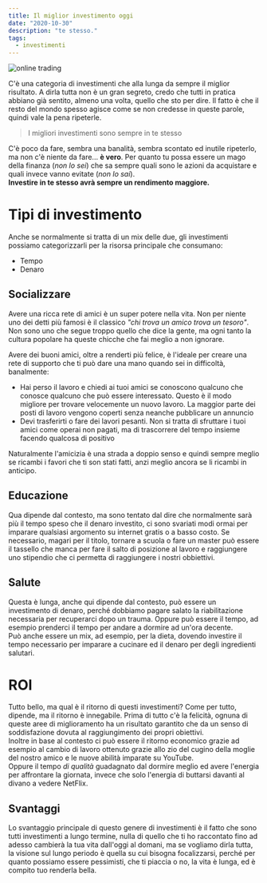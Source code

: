 ```yaml
---
title: Il miglior investimento oggi
date: "2020-10-30"
description: "te stesso."
tags:
  - investimenti
---
```

![online trading](/posts/images/2020-10-30__trading.jpg)

C'è una categoria di investimenti che alla lunga da sempre il miglior risultato.
A dirla tutta non è un gran segreto, credo che tutti in pratica abbiano già sentito, almeno una volta, quello che sto per dire. Il fatto è che il resto del mondo spesso agisce come se non credesse in queste parole, quindi vale la pena ripeterle.

> I migliori investimenti sono sempre in te stesso

C'è poco da fare, sembra una banalità, sembra scontato ed inutile ripeterlo, ma non c'è niente da fare... **è vero**. Per quanto tu possa essere un mago della finanza (*non lo sei*) che sa sempre quali sono le azioni da acquistare e quali invece vanno evitate (*non lo sai*).  
**Investire in te stesso avrà sempre un rendimento maggiore.**

# Tipi di investimento
Anche se normalmente si tratta di un mix delle due, gli investimenti possiamo categorizzarli per la risorsa principale che consumano:

* Tempo
* Denaro

## Socializzare
Avere una ricca rete di amici è un super potere nella vita. Non per niente uno dei detti più famosi è il classico *"chi trova un amico trova un tesoro"*.  
Non sono uno che segue troppo quello che dice la gente, ma ogni tanto la cultura popolare ha queste chicche che fai meglio a non ignorare.

Avere dei buoni amici, oltre a renderti più felice, è l'ideale per creare una rete di supporto che ti può dare una mano quando sei in difficoltà, banalmente:
* Hai perso il lavoro e chiedi ai tuoi amici se conoscono qualcuno che conosce qualcuno che può essere interessato. Questo è il modo migliore per trovare velocemente un nuovo lavoro. La maggior parte dei posti di lavoro vengono coperti senza neanche pubblicare un annuncio
* Devi trasferirti o fare dei lavori pesanti. Non si tratta di sfruttare i tuoi amici come operai non pagati, ma di trascorrere del tempo insieme facendo qualcosa di positivo

Naturalmente l'amicizia è una strada a doppio senso e quindi sempre meglio se ricambi i favori che ti son stati fatti, anzi meglio ancora se li ricambi in anticipo.
## Educazione
Qua dipende dal contesto, ma sono tentato dal dire che normalmente sarà più il tempo speso che il denaro investito, ci sono svariati modi ormai per imparare qualsiasi argomento su internet gratis o a basso costo. Se necessario, magari per il titolo, tornare a scuola o fare un master può essere il tassello che manca per fare il salto di posizione al lavoro e raggiungere uno stipendio che ci permetta di raggiungere i nostri obbiettivi.

## Salute
Questa è lunga, anche qui dipende dal contesto, può essere un investimento di denaro, perché dobbiamo pagare salato la riabilitazione necessaria per recuperarci dopo un trauma. Oppure può essere il tempo, ad esempio prenderci il tempo per andare a dormire ad un'ora decente.  
Può anche essere un mix, ad esempio, per la dieta, dovendo investire il tempo necessario per imparare a cucinare ed il denaro per degli ingredienti salutari.

# ROI
Tutto bello, ma qual è il ritorno di questi investimenti? Come per tutto, dipende, ma il ritorno è innegabile. Prima di tutto c'è la felicità, ognuna di queste aree di miglioramento ha un risultato garantito che da un senso di soddisfazione dovuta al raggiungimento dei propri obiettivi.  
Inoltre in base al contesto ci può essere il ritorno economico grazie ad esempio al cambio di lavoro ottenuto grazie allo zio del cugino della moglie del nostro amico e le nuove abilità imparate su YouTube.  
Oppure il tempo *di qualità* guadagnato dal dormire meglio ed avere l'energia per affrontare la giornata, invece che solo l'energia di buttarsi davanti al divano a vedere NetFlix.

## Svantaggi
Lo svantaggio principale di questo genere di investimenti è il fatto che sono tutti investimenti a lungo termine, nulla di quello che ti ho raccontato fino ad adesso cambierà la tua vita dall'oggi al domani, ma se vogliamo dirla tutta, la visione sul lungo periodo è quella su cui bisogna focalizzarsi, perché per quanto possiamo essere pessimisti, che ti piaccia o no, la vita è lunga, ed è compito tuo renderla bella. 